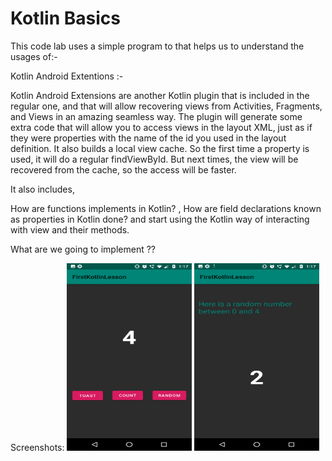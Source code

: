 # Kotlin  Basics

This code lab uses a simple program to that helps us to understand  the usages of:-

Kotlin Android Extentions :-

Kotlin Android Extensions are another Kotlin plugin that is included in the regular one, and that will allow recovering views from Activities, Fragments, and Views in an amazing seamless way.
The plugin will generate some extra code that will allow you to access views in the layout XML, just as if they were properties with the name of the id you used in the layout definition.
It also builds a local view cache. So the first time a property is used, it will do a regular findViewById. But next times, the view will be recovered from the cache, so the access will be faster.

It also includes,

How are functions implements in Kotlin? , How are field  declarations known as properties in Kotlin  done? and start using the Kotlin way of interacting with view and their methods.

What are we going to implement ??

Screenshots: 
<img src="https://github.com/KaveriKR/Kotlin-Basics/blob/master/Screenshot_20180930-131717.png" alt="First Page" width="200" height="300">
<img src="https://github.com/KaveriKR/Kotlin-Basics/blob/master/Screenshot_20180930-131725.png" alt="Second Page" width="200" height="300">
